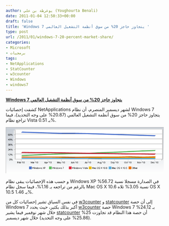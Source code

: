 ```yaml
---
author: يوغرطة بن علي (Youghourta Benali)
date: 2011-01-04 12:50:33+00:00
draft: false
title: 'Windows 7 يتجاوز حاجز 20% من سوق أنظمة التشغيل العالمي '
type: post
url: /2011/01/windows-7-20-percent-market-share/
categories:
- Microsoft
- برمجيات
tags:
- NetApplications
- StatCounter
- w3counter
- Windows
- windows7
---
```


**[Windows 7 يتجاوز حاجز 20% من سوق أنظمة التشغيل العالمي](https://www.it-scoop.com/2011/01/windows-7-20-percent-market-share)**


كشفت إحصائيات NetApplications لشهر ديسمبر المنصرم، أن نظام Windows 7 يتجاوز حاجز 20% من سوق أنظمة التشغيل العالمي (20.87% على وجه التحديد)، فيما تراجع نظام Vista بـ 0.51%.

[![](NetApplications-OS-Market-Share-Dec2010.png)
](https://www.it-scoop.com/2011/01/windows-7-20-percent-market-share)

و حسب هذه الإحصائيات يبقى نظام Windows XP في الصدارة مسجلا نسبة 56.72% بالرغم من تراجعه بـ 1.16%، فيما سجل نظام Mac OS X 10.6 نسبة 3.05% تلاه OS X 10.5 بـ 1.46%.

في نفس السياق تشير إحصائيات كل من [w3counter](http://www.w3counter.com/globalstats.php) و [statcounter](http://gs.statcounter.com/#os-ww-monthly-201001-201012) إلى أن حصة Windows 7 أكبر بذلك بكثير، حيث يحدد [w3counter](http://www.w3counter.com/globalstats.php) حصة Windows 7 بـ 24.12% خلال شهر نوفمبر فيما يشير [statcounter](http://gs.statcounter.com/#os-ww-monthly-201001-201012) أن حصة هذا النظام قد تجاوزت 25% (25.86% على وجه التحديد) خلال شهر ديسمبر.
